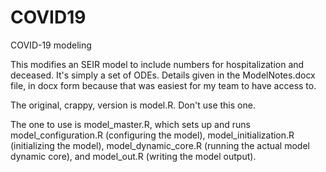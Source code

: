 # COVID19
COVID-19 modeling

This modifies an SEIR model to include numbers for hospitalization and deceased.  It's simply a set of ODEs.  Details given in the ModelNotes.docx file, in docx form because that was easiest for my team to have access to.

The original, crappy, version is model.R.  Don't use this one.

The one to use is model_master.R, which sets up and runs model_configuration.R (configuring the model), model_initialization.R (initializing the model), model_dynamic_core.R (running the actual model dynamic core), and model_out.R (writing the model output).
